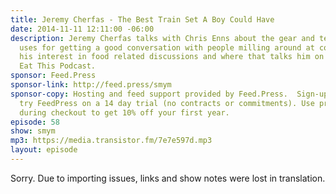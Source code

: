 ```yaml
---
title: Jeremy Cherfas - The Best Train Set A Boy Could Have
date: 2014-11-11 12:11:00 -06:00
description: Jeremy Cherfas talks with Chris Enns about the gear and techniques he
  uses for getting a good conversation with people milling around at conferences and
  his interest in food related discussions and where that talks him on his podcast,
  Eat This Podcast.
sponsor: Feed.Press
sponsor-link: http://feed.press/smym
sponsor-copy: Hosting and feed support provided by Feed.Press.  Sign-up today and
  try FeedPress on a 14 day trial (no contracts or commitments). Use promo code "smym"
  during checkout to get 10% off your first year.
episode: 58
show: smym
mp3: https://media.transistor.fm/7e7e597d.mp3
layout: episode
---
```


Sorry. Due to importing issues, links and show notes were lost in translation.
